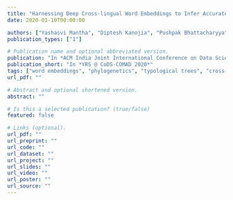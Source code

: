 ```yaml
---
title: "Harnessing Deep Cross-lingual Word Embeddings to Infer Accurate Phylogenetic Trees"
date: 2020-01-10T00:00:00

authors: ["Yashasvi Mantha", "Diptesh Kanojia", "Pushpak Bhattacharyya", "Malhar Kulkarni" ]
publication_types: ["1"]

# Publication name and optional abbreviated version.
publication: "In *ACM India Joint International Conference on Data Science and Management of Data (YRS @ CoDS-COMAD 2020)*"
publication_short: "In *YRS @ CoDS-COMAD 2020*"
tags: ["word embeddings", "phylogenetics", "typological trees", "cross-lingual word embeddings", "theoretical"]
url_pdf: ""

# Abstract and optional shortened version.
abstract: ""

# Is this a selected publication? (true/false)
featured: false

# Links (optional).
url_pdf: ""
url_preprint: ""
url_code: ""
url_dataset: ""
url_project: ""
url_slides: ""
url_video: ""
url_poster: ""
url_source: ""
---
```

